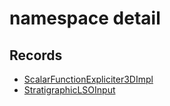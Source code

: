 # namespace detail



## Records

* [ScalarFunctionExpliciter3DImpl](ScalarFunctionExpliciter3DImpl.md)
* [StratigraphicLSOInput](StratigraphicLSOInput.md)


